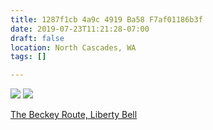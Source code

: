 ```yaml
---
title: 1287f1cb 4a9c 4919 Ba58 F7af01186b3f
date: 2019-07-23T11:21:28-07:00
draft: false
location: North Cascades, WA
tags: []

---
```



![](https://d17enza3bfujl8.cloudfront.net/IMG_0694.jpg)
![](https://d17enza3bfujl8.cloudfront.net/IMG_0705.jpg)

[The Beckey Route, Liberty Bell](https://www.summitpost.org/southwest-face-the-beckey-route/159394)

